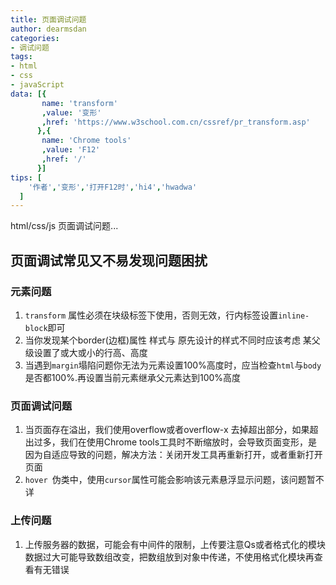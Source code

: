 ```yaml
---
title: 页面调试问题
author: dearmsdan
categories:
- 调试问题
tags:
- html
- css
- javaScript
data: [{
       name: 'transform'
       ,value: '变形'
       ,href: 'https://www.w3school.com.cn/cssref/pr_transform.asp'
      },{
       name: 'Chrome tools'
       ,value: 'F12'
       ,href: '/'
      }]
tips: [  
    '作者','变形','打开F12时','hi4','hwadwa'
  ]
---
```

html/css/js 页面调试问题...

<!--more-->


## 页面调试常见又不易发现问题困扰

### 元素问题

1. <span class="article-flag-sup">`transform`</span> 属性必须在块级标签下使用，否则无效，行内标签设置`inline-block`即可
2. 当你发现某个border(边框)属性 样式与 原先设计的样式不同时应该考虑 某父级设置了或大或小的行高、高度
3. 当遇到`margin`塌陷问题你无法为元素设置100%高度时，应当检查`html`与`body`是否都100%.再设置当前元素继承父元素达到100%高度

### 页面调试问题

1. 当页面存在溢出，我们使用overflow或者overflow-x 去掉超出部分，如果超出过多，我们在使用<span class="article-flag-sup">Chrome tools</span>工具时不断缩放时，会导致页面变形，是因为自适应导致的问题，解决方法：关闭开发工具再重新打开，或者重新打开页面
2. `hover `伪类中，使用`cursor`属性可能会影响该元素悬浮显示问题，该问题暂不详

### 上传问题

1. 上传服务器的数据，可能会有中间件的限制，上传要注意Qs或者格式化的模块数据过大可能导致数组改变，把数组放到对象中传递，不使用格式化模块再查看有无错误